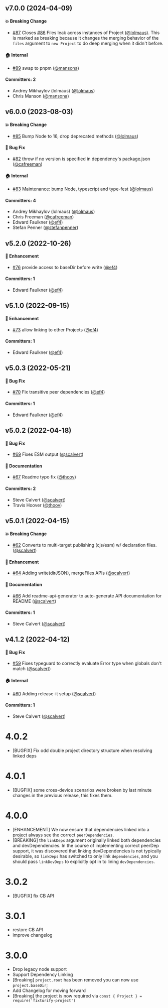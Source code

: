 







## v7.0.0 (2024-04-09)

#### :boom: Breaking Change
* [#87](https://github.com/stefanpenner/node-fixturify-project/pull/87) Closes [#86](https://github.com/stefanpenner/node-fixturify-project/issues/86) Files leak across instances of Project ([@lolmaus](https://github.com/lolmaus)). This is marked as breaking because it changes the merging behavior of the `files` argument to `new Project` to do deep merging when it didn't before.

#### :house: Internal
* [#89](https://github.com/stefanpenner/node-fixturify-project/pull/89) swap to pnpm ([@mansona](https://github.com/mansona))

#### Committers: 2
- Andrey Mikhaylov (lolmaus) ([@lolmaus](https://github.com/lolmaus))
- Chris Manson ([@mansona](https://github.com/mansona))

## v6.0.0 (2023-08-03)

#### :boom: Breaking Change
* [#85](https://github.com/stefanpenner/node-fixturify-project/pull/85) Bump Node to 16, drop deprecated methods ([@lolmaus](https://github.com/lolmaus))

#### :bug: Bug Fix
* [#82](https://github.com/stefanpenner/node-fixturify-project/pull/82) throw if no version is specified in dependency's package.json ([@cafreeman](https://github.com/cafreeman))

#### :house: Internal
* [#83](https://github.com/stefanpenner/node-fixturify-project/pull/83) Maintenance: bump Node, typescript and type-fest ([@lolmaus](https://github.com/lolmaus))

#### Committers: 4
- Andrey Mikhaylov (lolmaus) ([@lolmaus](https://github.com/lolmaus))
- Chris Freeman ([@cafreeman](https://github.com/cafreeman))
- Edward Faulkner ([@ef4](https://github.com/ef4))
- Stefan Penner ([@stefanpenner](https://github.com/stefanpenner))

## v5.2.0 (2022-10-26)

#### :rocket: Enhancement
* [#76](https://github.com/stefanpenner/node-fixturify-project/pull/76) provide access to baseDir before write ([@ef4](https://github.com/ef4))

#### Committers: 1
- Edward Faulkner ([@ef4](https://github.com/ef4))

## v5.1.0 (2022-09-15)

#### :rocket: Enhancement
* [#73](https://github.com/stefanpenner/node-fixturify-project/pull/73) allow linking to other Projects ([@ef4](https://github.com/ef4))

#### Committers: 1
- Edward Faulkner ([@ef4](https://github.com/ef4))

## v5.0.3 (2022-05-21)

#### :bug: Bug Fix
* [#70](https://github.com/stefanpenner/node-fixturify-project/pull/70) Fix transitive peer dependencies ([@ef4](https://github.com/ef4))

#### Committers: 1
- Edward Faulkner ([@ef4](https://github.com/ef4))

## v5.0.2 (2022-04-18)

#### :bug: Bug Fix
* [#69](https://github.com/stefanpenner/node-fixturify-project/pull/69) Fixes ESM output ([@scalvert](https://github.com/scalvert))

#### :memo: Documentation
* [#67](https://github.com/stefanpenner/node-fixturify-project/pull/67) Readme typo fix ([@thoov](https://github.com/thoov))

#### Committers: 2
- Steve Calvert ([@scalvert](https://github.com/scalvert))
- Travis Hoover ([@thoov](https://github.com/thoov))


## v5.0.1 (2022-04-15)

#### :boom: Breaking Change
* [#62](https://github.com/stefanpenner/node-fixturify-project/pull/62) Converts to multi-target publishing (cjs/esm) w/ declaration files. ([@scalvert](https://github.com/scalvert))

#### :rocket: Enhancement
* [#64](https://github.com/stefanpenner/node-fixturify-project/pull/64) Adding write(dirJSON), mergeFiles APIs ([@scalvert](https://github.com/scalvert))

#### :memo: Documentation
* [#66](https://github.com/stefanpenner/node-fixturify-project/pull/66) Add readme-api-generator to auto-generate API documentation for README ([@scalvert](https://github.com/scalvert))

#### Committers: 1
- Steve Calvert ([@scalvert](https://github.com/scalvert))


## v4.1.2 (2022-04-12)

#### :bug: Bug Fix
* [#59](https://github.com/stefanpenner/node-fixturify-project/pull/59) Fixes typeguard to correctly evaluate Error type when globals don't match ([@scalvert](https://github.com/scalvert))

#### :house: Internal
* [#60](https://github.com/stefanpenner/node-fixturify-project/pull/60) Adding release-it setup ([@scalvert](https://github.com/scalvert))

#### Committers: 1
- Steve Calvert ([@scalvert](https://github.com/scalvert))



# 4.0.2
- [BUGFIX] Fix odd double project directory structure when resolving linked deps

# 4.0.1

- [BUGFIX] some cross-device scenarios were broken by last minute changes in the previous release, this fixes them.

# 4.0.0

- [ENHANCEMENT] We now ensure that dependencies linked into a project always see the correct `peerDependencies`.
- [BREAKING] the `linkDeps` argument originally linked both dependencies and devDependencies. In the course of implementing correct peerDep support, it was discovered that linking devDependencies is not typically desirable, so `linkDeps` has switched to only link `dependencies`, and you should pass `linkDevDeps` to explicitly opt in to lining `devDependencies`.

# 3.0.2

- [BUGFIX] fix CB API

# 3.0.1

- restore CB API
- improve changelog

# 3.0.0

- Drop legacy node support
- Support Dependency Linking
- [Breaking] `project.root` has been removed you can now use `project.baseDir`;
- Add Changelog for moving forward
- [Breaking] the project is now required via `const { Project } = require('fixturify-project')`
